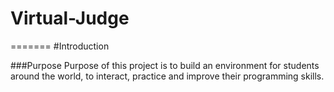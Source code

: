 # Virtual-Judge


=======
#Introduction

###Purpose
Purpose of this project is to build an environment for students around the world, to interact, practice and improve their programming skills.